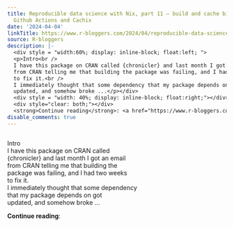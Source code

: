 ```yaml
---
title: Reproducible data science with Nix, part 11 — build and cache binaries with
  Github Actions and Cachix
date: '2024-04-04'
linkTitle: https://www.r-bloggers.com/2024/04/reproducible-data-science-with-nix-part-11-build-and-cache-binaries-with-github-actions-and-cachix/
source: R-bloggers
description: |-
  <div style = "width:60%; display: inline-block; float:left; ">
  <p>Intro<br />
  I have this package on CRAN called {chronicler} and last month I got an email<br />
  from CRAN telling me that building the package was failing, and I had two weeks<br />
  to fix it.<br />
  I immediately thought that some dependency that my package depends on got<br />
  updated, and somehow broke ...</p></div>
  <div style = "width: 40%; display: inline-block; float:right;"></div>
  <div style="clear: both;"></div>
  <strong>Continue reading</strong>: <a href="https://www.r-bloggers.com/2024/04/reproducible-data-science-with-nix-part ...
disable_comments: true
---
```

<div style = "width:60%; display: inline-block; float:left; ">
<p>Intro<br />
I have this package on CRAN called {chronicler} and last month I got an email<br />
from CRAN telling me that building the package was failing, and I had two weeks<br />
to fix it.<br />
I immediately thought that some dependency that my package depends on got<br />
updated, and somehow broke ...</p></div>
<div style = "width: 40%; display: inline-block; float:right;"></div>
<div style="clear: both;"></div>
<strong>Continue reading</strong>: <a href="https://www.r-bloggers.com/2024/04/reproducible-data-science-with-nix-part ...